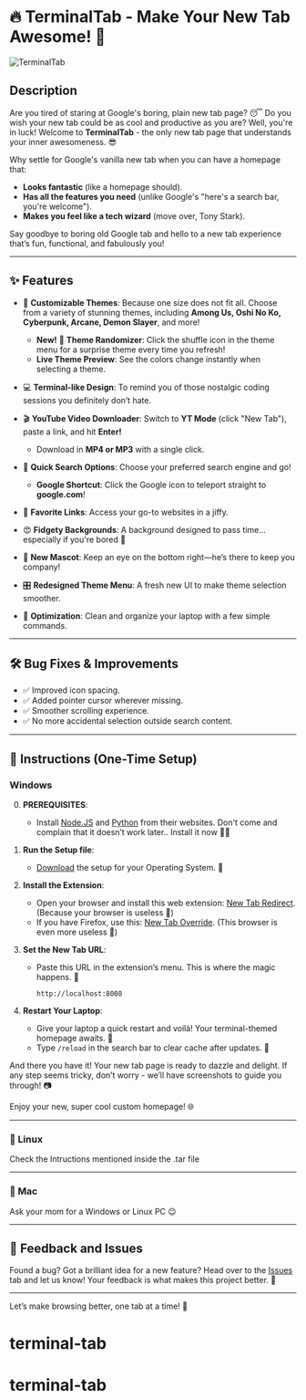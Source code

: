 # 🔥 TerminalTab - Make Your New Tab Awesome! 🚀

![TerminalTab](https://github.com/user-attachments/assets/5d5ffed3-47d4-4f4f-84d4-8c049a5d52b6)

## Description

Are you tired of staring at Google's boring, plain new tab page? 😴 Do you wish your new tab could be as cool and productive as you are? Well, you're in luck! Welcome to **TerminalTab** - the only new tab page that understands your inner awesomeness. 😎

Why settle for Google's vanilla new tab when you can have a homepage that:
- **Looks fantastic** (like a homepage should).
- **Has all the features you need** (unlike Google's "here's a search bar, you're welcome").
- **Makes you feel like a tech wizard** (move over, Tony Stark).

Say goodbye to boring old Google tab and hello to a new tab experience that’s fun, functional, and fabulously you!

---

## ✨ Features  

- 🎨 **Customizable Themes**: Because one size does not fit all. Choose from a variety of stunning themes, including **Among Us, Oshi No Ko, Cyberpunk, Arcane, Demon Slayer**, and more!  
  - **New!** 🎲 **Theme Randomizer**: Click the shuffle icon in the theme menu for a surprise theme every time you refresh!  
  - **Live Theme Preview**: See the colors change instantly when selecting a theme.  

- 💻 **Terminal-like Design**: To remind you of those nostalgic coding sessions you definitely don’t hate.  

- 🎬 **YouTube Video Downloader**: Switch to **YT Mode** (click "New Tab"), paste a link, and hit **Enter!**  
  - Download in **MP4 or MP3** with a single click.  

- 🔎 **Quick Search Options**: Choose your preferred search engine and go!  
  - **Google Shortcut**: Click the Google icon to teleport straight to **google.com**!  

- 🌟 **Favorite Links**: Access your go-to websites in a jiffy.  

- 😍 **Fidgety Backgrounds**: A background designed to pass time... especially if you're bored 🙂  

- 🐾 **New Mascot**: Keep an eye on the bottom right—he’s there to keep you company!  

- 🎛️ **Redesigned Theme Menu**: A fresh new UI to make theme selection smoother.  

- 🙌 **Optimization**: Clean and organize your laptop with a few simple commands.  

---

## 🛠 Bug Fixes & Improvements  
- ✅ Improved icon spacing.  
- ✅ Added pointer cursor wherever missing.  
- ✅ Smoother scrolling experience.  
- ✅ No more accidental selection outside search content.  

---

## 🚀 Instructions (One-Time Setup)

### Windows

0.  **PREREQUISITES**:
    - Install [Node.JS](https://nodejs.org/en) and [Python](https://apps.microsoft.com/detail/9pnrbtzxmb4z?hl=en-US&gl=US) from their websites. Don't come and complain that it doesn’t work later.. Install it now 🧑‍💻
  
1. **Run the Setup file**:

    - [Download](https://github.com/mcspidey95/TerminalTab/releases) the setup for your Operating System. 🥰

2. **Install the Extension**:
    - Open your browser and install this web extension: [New Tab Redirect](https://chromewebstore.google.com/detail/new-tab-redirect/icpgjfneehieebagbmdbhnlpiopdcmna). (Because your browser is useless 🍇)
    - If you have Firefox, use this: [New Tab Override](https://addons.mozilla.org/en-US/firefox/addon/new-tab-override/). (This browser is even more useless 💅)

3. **Set the New Tab URL**:
    - Paste this URL in the extension’s menu. This is where the magic happens. 🌟
       ```
       http://localhost:8008
       ```

4. **Restart Your Laptop**:
    - Give your laptop a quick restart and voilà! Your terminal-themed homepage awaits. 🚀  
    - Type `/reload` in the search bar to clear cache after updates. 💅  

And there you have it! Your new tab page is ready to dazzle and delight. If any step seems tricky, don’t worry - we’ll have screenshots to guide you through! 📷  

Enjoy your new, super cool custom homepage! 🌐  

---

### 🐧 Linux 

Check the Intructions mentioned inside the .tar file

---

### 🍏 Mac  

Ask your mom for a Windows or Linux PC 😉 

---

## 📝 Feedback and Issues  

Found a bug? Got a brilliant idea for a new feature? Head over to the [Issues](https://github.com/mcspidey95/TerminalTab/issues) tab and let us know! Your feedback is what makes this project better. 💪  

---

Let’s make browsing better, one tab at a time! 🌟  
# terminal-tab
# terminal-tab
